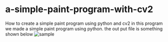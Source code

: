 # a-simple-paint-program-with-cv2
How to create a simple paint program using python and cv2
in this program we made a simple paint program using python. the out put file is something shown below
![sample](https://github.com/user-attachments/assets/664b1f67-63cb-4dfa-868d-870254e60f44)
